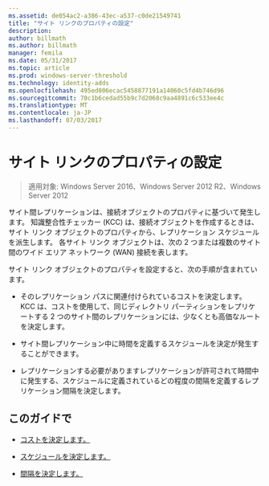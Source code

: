 ```yaml
---
ms.assetid: de054ac2-a386-43ec-a537-c0de21549741
title: "サイト リンクのプロパティの設定"
description: 
author: billmath
ms.author: billmath
manager: femila
ms.date: 05/31/2017
ms.topic: article
ms.prod: windows-server-threshold
ms.technology: identity-adds
ms.openlocfilehash: 495ed006ecac5458877191a14060c5fd4b746d96
ms.sourcegitcommit: 70c1b6cedad55b9c7d2068c9aa4891c6c533ee4c
ms.translationtype: MT
ms.contentlocale: ja-JP
ms.lasthandoff: 07/03/2017
---
```

# <a name="setting-site-link-properties"></a>サイト リンクのプロパティの設定

>適用対象: Windows Server 2016、Windows Server 2012 R2、Windows Server 2012

サイト間レプリケーションは、接続オブジェクトのプロパティに基づいて発生します。 知識整合性チェッカー (KCC) は、接続オブジェクトを作成するときは、サイト リンク オブジェクトのプロパティから、レプリケーション スケジュールを派生します。 各サイト リンク オブジェクトは、次の 2 つまたは複数のサイト間のワイド エリア ネットワーク (WAN) 接続を表します。  
  
サイト リンク オブジェクトのプロパティを設定すると、次の手順が含まれています。  
  
-   そのレプリケーション パスに関連付けられているコストを決定します。 KCC は、コストを使用して、同じディレクトリ パーティションをレプリケートする 2 つのサイト間のレプリケーションには、少なくとも高価なルートを決定します。  
  
-   サイト間レプリケーション中に時間を定義するスケジュールを決定が発生することができます。  
  
-   レプリケーションする必要がありますレプリケーションが許可されて時間中に発生する、スケジュールに定義されているどの程度の間隔を定義するレプリケーション間隔を決定します。  
  
## <a name="in-this-guide"></a>このガイドで  
  
-   [コストを決定します。](../../ad-ds/plan/Determining-the-Cost.md)  
  
-   [スケジュールを決定します。](../../ad-ds/plan/Determining-the-Schedule.md)  
  
-   [間隔を決定します。](../../ad-ds/plan/Determining-the-Interval.md)  
  


